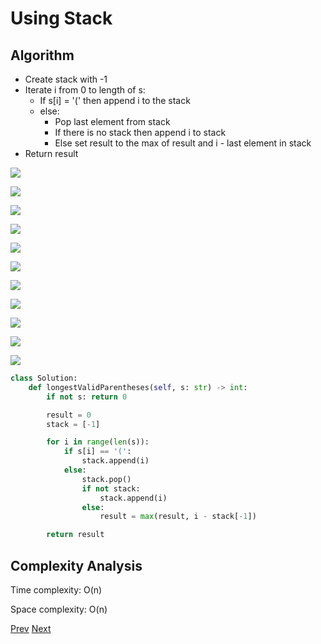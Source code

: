 # Using Stack

## Algorithm

* Create stack with -1
* Iterate i from 0 to length of s:
    * If s[i] = '(' then append i to the stack
    * else:
        * Pop last element from stack
        * If there is no stack then append i to stack
        * Else set result to the max of result and i - last element in stack
* Return result

![](9.png)

![](10.png)

![](11.png)

![](12.png)

![](13.png)

![](14.png)

![](15.png)

![](16.png)

![](17.png)

![](18.png)

![](19.png)

```python
class Solution:
    def longestValidParentheses(self, s: str) -> int:
        if not s: return 0

        result = 0
        stack = [-1]

        for i in range(len(s)):
            if s[i] == '(':
                stack.append(i)
            else:
                stack.pop()
                if not stack:
                    stack.append(i)
                else:
                    result = max(result, i - stack[-1])

        return result
```

## Complexity Analysis

Time complexity: O(n)

Space complexity: O(n)

[Prev](solution2.md) [Next](solution4.md)